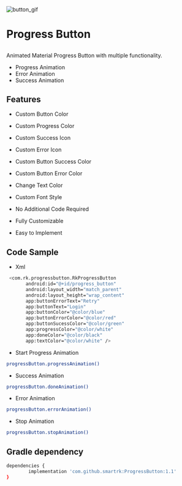 ![button_gif](https://user-images.githubusercontent.com/20436225/115282200-8f21ea00-a167-11eb-89a9-f4da04c4cddf.gif)


# Progress Button
## 

Animated Material Progress Button with multiple functionality.

- Progress Animation
- Error Animation
- Success Animation


## Features
- Custom Button Color
- Custom Progress Color
- Custom Success Icon
- Custom Error Icon
- Custom Button Success Color
- Custom Button Error Color
- Change Text Color
- Custom Font Style

- No Additional Code Required
- Fully Customizable
- Easy to Implement

## Code Sample
 - Xml
  
 ```sh
  <com.rk.progressbutton.RkProgressButton
        android:id="@+id/progress_button"
        android:layout_width="match_parent"
        android:layout_height="wrap_content"
        app:buttonErrorText="Retry"
        app:buttonText="Login"
        app:buttonColor="@color/blue"
        app:buttonErrorColor="@color/red"
        app:buttonSucessColor="@color/green"
        app:progressColor="@color/white"
        app:doneColor="@color/black"
        app:textColor="@color/white" />
```

 * Start Progress Animation  
 ```sh
 progressButton.progressAnimation()
```
* Success Animation
 ```sh
 progressButton.doneAnimation()
```
* Error Animation
 ```sh
 progressButton.errorAnimation()
```
 * Stop Animation
 ```sh
 progressButton.stopAnimation()
```

 


 


## Gradle dependency

```sh
dependencies { 
        implementation 'com.github.smartrk:ProgressButton:1.1' 
}
```
